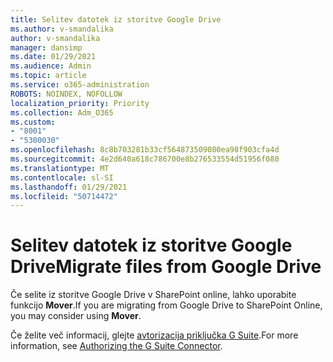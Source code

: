 ```yaml
---
title: Selitev datotek iz storitve Google Drive
ms.author: v-smandalika
author: v-smandalika
manager: dansimp
ms.date: 01/29/2021
ms.audience: Admin
ms.topic: article
ms.service: o365-administration
ROBOTS: NOINDEX, NOFOLLOW
localization_priority: Priority
ms.collection: Adm_O365
ms.custom:
- "8001"
- "5300030"
ms.openlocfilehash: 8c8b703281b33cf564873509080ea98f903cfa4d
ms.sourcegitcommit: 4e2d640a618c786700e8b276533554d51956f080
ms.translationtype: MT
ms.contentlocale: sl-SI
ms.lasthandoff: 01/29/2021
ms.locfileid: "50714472"
---
```

# <a name="migrate-files-from-google-drive"></a><span data-ttu-id="c0b33-102">Selitev datotek iz storitve Google Drive</span><span class="sxs-lookup"><span data-stu-id="c0b33-102">Migrate files from Google Drive</span></span>

<span data-ttu-id="c0b33-103">Če selite iz storitve Google Drive v SharePoint online, lahko uporabite funkcijo **Mover**.</span><span class="sxs-lookup"><span data-stu-id="c0b33-103">If you are migrating from Google Drive to SharePoint Online, you may consider using **Mover**.</span></span>

<span data-ttu-id="c0b33-104">Če želite več informacij, glejte [avtorizacija priključka G Suite](https://docs.microsoft.com/sharepointmigration/mover-gsuite).</span><span class="sxs-lookup"><span data-stu-id="c0b33-104">For more information, see [Authorizing the G Suite Connector](https://docs.microsoft.com/sharepointmigration/mover-gsuite).</span></span>
